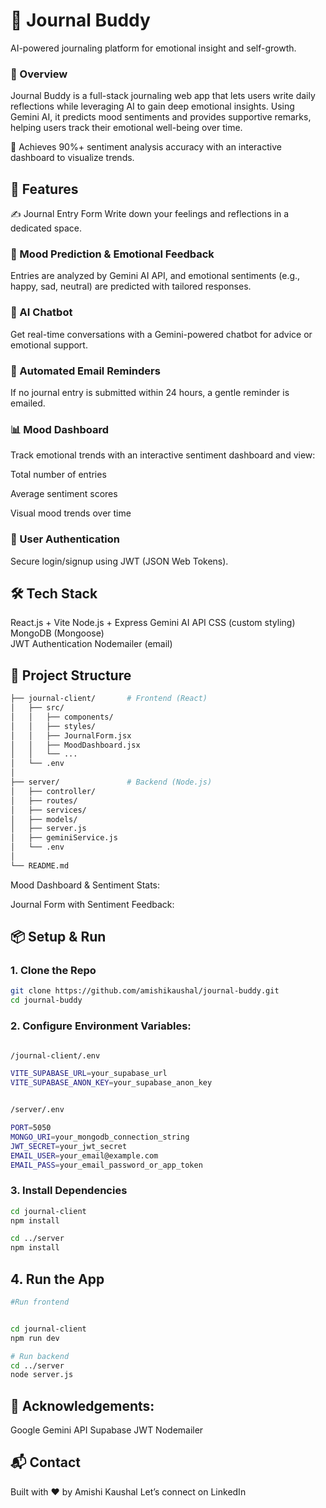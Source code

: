 # 📝 Journal Buddy
AI-powered journaling platform for emotional insight and self-growth.

### 🌟 Overview
Journal Buddy is a full-stack journaling web app that lets users write daily reflections while leveraging AI to gain deep emotional insights. Using Gemini AI, it predicts mood sentiments and provides supportive remarks, helping users track their emotional well-being over time.

🧠 Achieves 90%+ sentiment analysis accuracy with an interactive dashboard to visualize trends.

## 🚀 Features
✍️ Journal Entry Form
Write down your feelings and reflections in a dedicated space.

### 🤖 Mood Prediction & Emotional Feedback
Entries are analyzed by Gemini AI API, and emotional sentiments (e.g., happy, sad, neutral) are predicted with tailored responses.

### 💬 AI Chatbot
Get real-time conversations with a Gemini-powered chatbot for advice or emotional support.

### 📧 Automated Email Reminders
If no journal entry is submitted within 24 hours, a gentle reminder is emailed.

### 📊 Mood Dashboard
Track emotional trends with an interactive sentiment dashboard and view:

Total number of entries

Average sentiment scores

Visual mood trends over time

### 🔐 User Authentication
Secure login/signup using JWT (JSON Web Tokens).

## 🛠️ Tech Stack

React.js + Vite	Node.js + Express
Gemini AI API
CSS (custom styling)	
MongoDB (Mongoose)	
JWT Authentication
Nodemailer (email)

## 📁 Project Structure
```bash
├── journal-client/       # Frontend (React)
│   ├── src/
│   │   ├── components/
│   │   ├── styles/
│   │   ├── JournalForm.jsx
│   │   ├── MoodDashboard.jsx
│   │   └── ...
│   └── .env
│
├── server/               # Backend (Node.js)
│   ├── controller/
│   ├── routes/
│   ├── services/
│   ├── models/
│   ├── server.js
│   ├── geminiService.js
│   └── .env
│
└── README.md
```

Mood Dashboard & Sentiment Stats:


Journal Form with Sentiment Feedback:


## 📦 Setup & Run

### 1. Clone the Repo
```bash
git clone https://github.com/amishikaushal/journal-buddy.git
cd journal-buddy
```

### 2. Configure Environment Variables:

```bash

/journal-client/.env

VITE_SUPABASE_URL=your_supabase_url
VITE_SUPABASE_ANON_KEY=your_supabase_anon_key


/server/.env

PORT=5050
MONGO_URI=your_mongodb_connection_string
JWT_SECRET=your_jwt_secret
EMAIL_USER=your_email@example.com
EMAIL_PASS=your_email_password_or_app_token
```

### 3. Install Dependencies
```bash
cd journal-client
npm install

cd ../server
npm install
```

## 4. Run the App
```bash
#Run frontend


cd journal-client
npm run dev

# Run backend
cd ../server
node server.js
```

## 🙌 Acknowledgements:

Google Gemini API
Supabase
JWT
Nodemailer

## 📬 Contact
Built with ❤️ by Amishi Kaushal
Let’s connect on LinkedIn
